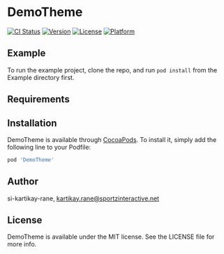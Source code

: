 # DemoTheme

[![CI Status](https://img.shields.io/travis/si-kartikay-rane/DemoTheme.svg?style=flat)](https://travis-ci.org/si-kartikay-rane/DemoTheme)
[![Version](https://img.shields.io/cocoapods/v/DemoTheme.svg?style=flat)](https://cocoapods.org/pods/DemoTheme)
[![License](https://img.shields.io/cocoapods/l/DemoTheme.svg?style=flat)](https://cocoapods.org/pods/DemoTheme)
[![Platform](https://img.shields.io/cocoapods/p/DemoTheme.svg?style=flat)](https://cocoapods.org/pods/DemoTheme)

## Example

To run the example project, clone the repo, and run `pod install` from the Example directory first.

## Requirements

## Installation

DemoTheme is available through [CocoaPods](https://cocoapods.org). To install
it, simply add the following line to your Podfile:

```ruby
pod 'DemoTheme'
```

## Author

si-kartikay-rane, kartikay.rane@sportzinteractive.net

## License

DemoTheme is available under the MIT license. See the LICENSE file for more info.
